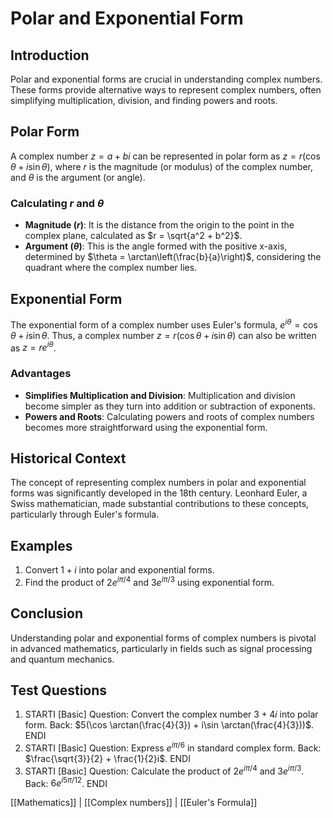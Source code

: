 # Polar and Exponential Form

## Introduction
Polar and exponential forms are crucial in understanding complex numbers. These forms provide alternative ways to represent complex numbers, often simplifying multiplication, division, and finding powers and roots.

## Polar Form
A complex number $z = a + bi$ can be represented in polar form as $z = r(\cos \theta + i\sin \theta)$, where $r$ is the magnitude (or modulus) of the complex number, and $\theta$ is the argument (or angle).

### Calculating $r$ and $\theta$
- **Magnitude ($r$)**: It is the distance from the origin to the point in the complex plane, calculated as $r = \sqrt{a^2 + b^2}$.
- **Argument ($\theta$)**: This is the angle formed with the positive x-axis, determined by $\theta = \arctan\left(\frac{b}{a}\right)$, considering the quadrant where the complex number lies.

## Exponential Form
The exponential form of a complex number uses Euler's formula, $e^{i\theta} = \cos \theta + i\sin \theta$. Thus, a complex number $z = r(\cos \theta + i\sin \theta)$ can also be written as $z = re^{i\theta}$.

### Advantages
- **Simplifies Multiplication and Division**: Multiplication and division become simpler as they turn into addition or subtraction of exponents.
- **Powers and Roots**: Calculating powers and roots of complex numbers becomes more straightforward using the exponential form.

## Historical Context
The concept of representing complex numbers in polar and exponential forms was significantly developed in the 18th century. Leonhard Euler, a Swiss mathematician, made substantial contributions to these concepts, particularly through Euler's formula.

## Examples
1. Convert $1 + i$ into polar and exponential forms.
2. Find the product of $2e^{i\pi/4}$ and $3e^{i\pi/3}$ using exponential form.

## Conclusion
Understanding polar and exponential forms of complex numbers is pivotal in advanced mathematics, particularly in fields such as signal processing and quantum mechanics.

## Test Questions
1. STARTI [Basic] Question: Convert the complex number $3 + 4i$ into polar form. Back: $5(\cos \arctan(\frac{4}{3}) + i\sin \arctan(\frac{4}{3}))$. ENDI
2. STARTI [Basic] Question: Express $e^{i\pi/6}$ in standard complex form. Back: $\frac{\sqrt{3}}{2} + \frac{1}{2}i$. ENDI
3. STARTI [Basic] Question: Calculate the product of $2e^{i\pi/4}$ and $3e^{i\pi/3}$. Back: $6e^{i5\pi/12}$. ENDI

[[Mathematics]] | [[Complex numbers]] | [[Euler's Formula]]